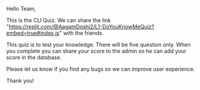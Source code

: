 Hello Team,

This is the CLI Quiz. We can share the link "https://replit.com/@AagamDoshi2/L1-DoYouKnowMeQuiz?embed=true#index.js" with the friends.

This quiz is to test your knowledge. There will be five question only. When you complete you can share your score to the admin so he can add your score in the database.

Please let us know if you find any bugs so we can improve user experience.

Thank you!